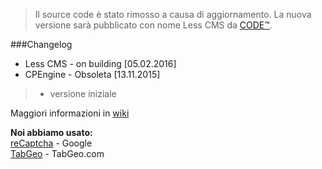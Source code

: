 >Il source code è stato rimosso a causa di aggiornamento. La nuova versione sarà pubblicato con nome Less CMS da [CODE™](http://www.codeburger.it).

###Changelog
* Less CMS - on building [05.02.2016]
* CPEngine - Obsoleta [13.11.2015]

>* versione iniziale

Maggiori informazioni in [wiki](https://github.com/CODEtm/Less-CMS/wiki)

<b>Noi abbiamo usato:</b><br>
[reCaptcha](https://www.google.com/recaptcha/intro/index.html) - Google<br>
[TabGeo](http://tabgeo.com/) - TabGeo.com
